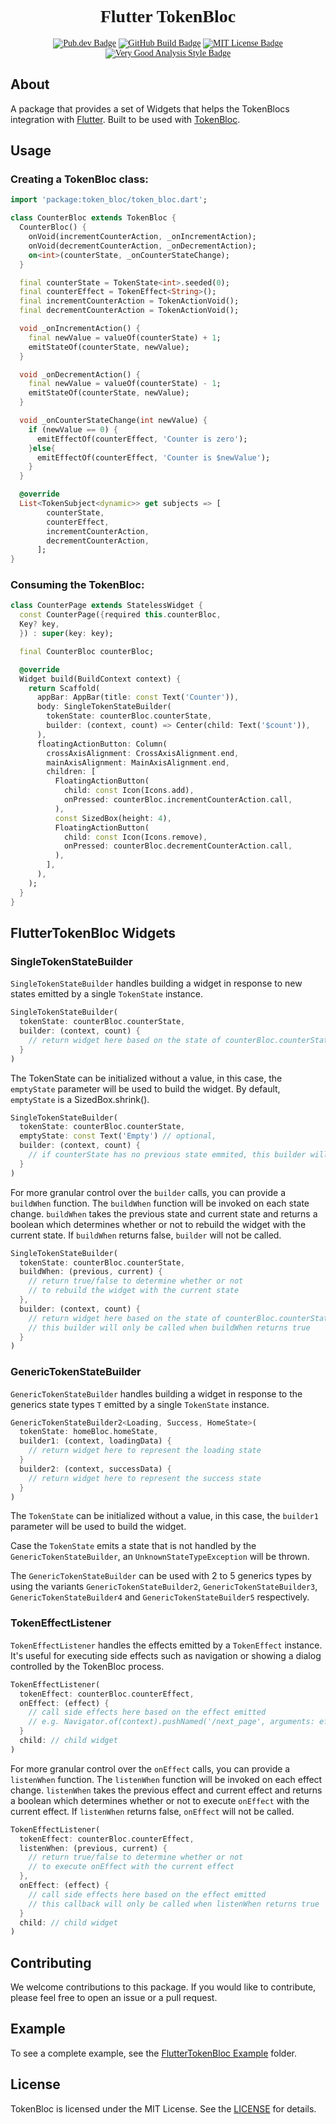 <div style="text-align: center; font-family: times new roman">
<h1>Flutter TokenBloc</h1>
  <a href="https://pub.dev/packages/flutter_token_bloc"><img src="https://img.shields.io/pub/v/flutter_token_bloc.svg" alt="Pub.dev Badge"></a>
	<a href="https://github.com/alvarobcprado/token_bloc/actions"><img src="https://github.com/alvarobcprado/token_bloc/actions/workflows/flutter_token_bloc.yml/badge.svg" alt="GitHub Build Badge"></a>
	<a href="https://opensource.org/licenses/MIT"><img src="https://img.shields.io/badge/license-MIT-purple.svg" alt="MIT License Badge"></a>
  <a href="https://pub.dev/packages/very_good_analysis"><img src="https://img.shields.io/badge/style-very_good_analysis-B22C89.svg" alt="Very Good Analysis Style Badge"></a>

</div>

## About
A package that provides a set of Widgets that helps the TokenBlocs integration with [Flutter](https://flutter.dev). Built to be used with [TokenBloc](https://pub.dev/packages/token_bloc).

## Usage

### Creating a TokenBloc class:

```dart
import 'package:token_bloc/token_bloc.dart';

class CounterBloc extends TokenBloc {
  CounterBloc() {
    onVoid(incrementCounterAction, _onIncrementAction);
    onVoid(decrementCounterAction, _onDecrementAction);
    on<int>(counterState, _onCounterStateChange);
  }

  final counterState = TokenState<int>.seeded(0);
  final counterEffect = TokenEffect<String>();
  final incrementCounterAction = TokenActionVoid();
  final decrementCounterAction = TokenActionVoid();

  void _onIncrementAction() {
    final newValue = valueOf(counterState) + 1;
    emitStateOf(counterState, newValue);
  }

  void _onDecrementAction() {
    final newValue = valueOf(counterState) - 1;
    emitStateOf(counterState, newValue);
  }

  void _onCounterStateChange(int newValue) {
    if (newValue == 0) {
      emitEffectOf(counterEffect, 'Counter is zero');
    }else{
      emitEffectOf(counterEffect, 'Counter is $newValue');
    }
  }

  @override
  List<TokenSubject<dynamic>> get subjects => [
        counterState,
        counterEffect,
        incrementCounterAction,
        decrementCounterAction,
      ];
}
```

### Consuming the TokenBloc:

```dart
class CounterPage extends StatelessWidget {
  const CounterPage({required this.counterBloc, 
  Key? key,
  }) : super(key: key);

  final CounterBloc counterBloc;

  @override
  Widget build(BuildContext context) {
    return Scaffold(
      appBar: AppBar(title: const Text('Counter')),
      body: SingleTokenStateBuilder(
        tokenState: counterBloc.counterState,
        builder: (context, count) => Center(child: Text('$count')),
      ),
      floatingActionButton: Column(
        crossAxisAlignment: CrossAxisAlignment.end,
        mainAxisAlignment: MainAxisAlignment.end,
        children: [
          FloatingActionButton(
            child: const Icon(Icons.add),
            onPressed: counterBloc.incrementCounterAction.call,
          ),
          const SizedBox(height: 4),
          FloatingActionButton(
            child: const Icon(Icons.remove),
            onPressed: counterBloc.decrementCounterAction.call,
          ),
        ],
      ),
    );
  }
}
```

## FlutterTokenBloc Widgets

### SingleTokenStateBuilder
`SingleTokenStateBuilder` handles building a widget in response to new states emitted by a single `TokenState` instance.

```dart
SingleTokenStateBuilder(
  tokenState: counterBloc.counterState,
  builder: (context, count) {
    // return widget here based on the state of counterBloc.counterState
  }
)
```

The TokenState can be initialized without a value, in this case, the `emptyState` parameter will be used to build the widget. By default, `emptyState` is a SizedBox.shrink().

```dart
SingleTokenStateBuilder(
  tokenState: counterBloc.counterState,
  emptyState: const Text('Empty') // optional,
  builder: (context, count) {
    // if counterState has no previous state emmited, this builder will not be called
  }
)
```

For more granular control over the `builder` calls, you can provide a `buildWhen` function. The `buildWhen` function will be invoked on each state change. `buildWhen` takes the previous state and current state and returns a boolean which determines whether or not to rebuild the widget with the current state. If `buildWhen` returns false, `builder` will not be called.

```dart
SingleTokenStateBuilder(
  tokenState: counterBloc.counterState,
  buildWhen: (previous, current) {
    // return true/false to determine whether or not
    // to rebuild the widget with the current state
  },
  builder: (context, count) {
    // return widget here based on the state of counterBloc.counterState
    // this builder will only be called when buildWhen returns true
  }
)
```

### GenericTokenStateBuilder
`GenericTokenStateBuilder` handles building a widget in response to the generics state types `T` emitted by a single `TokenState` instance.

```dart
GenericTokenStateBuilder2<Loading, Success, HomeState>(
  tokenState: homeBloc.homeState,
  builder1: (context, loadingData) {
    // return widget here to represent the loading state
  }
  builder2: (context, successData) {
    // return widget here to represent the success state
  }
)
```

The `TokenState` can be initialized without a value, in this case, the `builder1` parameter will be used to build the widget.

Case the `TokenState` emits a state that is not handled by the `GenericTokenStateBuilder`, an `UnknownStateTypeException` will be thrown.

The `GenericTokenStateBuilder` can be used with 2 to 5 generics types by using the variants `GenericTokenStateBuilder2`, `GenericTokenStateBuilder3`, `GenericTokenStateBuilder4` and `GenericTokenStateBuilder5` respectively.

### TokenEffectListener
`TokenEffectListener` handles the effects emitted by a `TokenEffect` instance. It's useful for executing side effects such as navigation or showing a dialog controlled by the TokenBloc process.

```dart
TokenEffectListener(
  tokenEffect: counterBloc.counterEffect,
  onEffect: (effect) {
    // call side effects here based on the effect emitted
    // e.g. Navigator.of(context).pushNamed('/next_page', arguments: effect);
  }
  child: // child widget
)
```

For more granular control over the `onEffect` calls, you can provide a `listenWhen` function. The `listenWhen` function will be invoked on each effect change. `listenWhen` takes the previous effect and current effect and returns a boolean which determines whether or not to execute `onEffect` with the current effect. If `listenWhen` returns false, `onEffect` will not be called.

```dart
TokenEffectListener(
  tokenEffect: counterBloc.counterEffect,
  listenWhen: (previous, current) {
    // return true/false to determine whether or not
    // to execute onEffect with the current effect
  },
  onEffect: (effect) {
    // call side effects here based on the effect emitted
    // this callback will only be called when listenWhen returns true
  }
  child: // child widget
)
```

## Contributing
We welcome contributions to this package. If you would like to contribute, please feel free to open an issue or a pull request.

## Example
To see a complete example, see the [FlutterTokenBloc Example](https://github.com/alvarobcprado/token_bloc/blob/main/packages/flutter_token_bloc/example) folder.

## License
TokenBloc is licensed under the MIT License. See the [LICENSE](https://github.com/alvarobcprado/token_bloc/blob/main/packages/flutter_token_bloc/LICENSE) for details.
